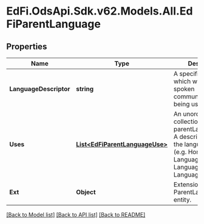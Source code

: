 # EdFi.OdsApi.Sdk.v62.Models.All.EdFiParentLanguage

## Properties

Name | Type | Description | Notes
------------ | ------------- | ------------- | -------------
**LanguageDescriptor** | **string** | A specification of which written or spoken communication is being used. | 
**Uses** | [**List&lt;EdFiParentLanguageUse&gt;**](EdFiParentLanguageUse.md) | An unordered collection of parentLanguageUses. A description of how the language is used (e.g. Home Language, Native Language, Spoken Language). | [optional] 
**Ext** | **Object** | Extensions to the ParentLanguage entity. | [optional] 

[[Back to Model list]](../../README.md#documentation-for-models) [[Back to API list]](../../README.md#documentation-for-api-endpoints) [[Back to README]](../../README.md)

